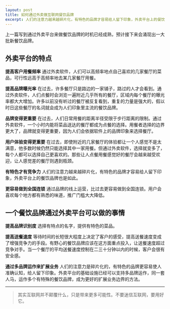 ```yaml
---
layout: post
title: 如何通过外卖做互联网餐饮品牌
excerpt: 人们的注意力越来越碎片化，有特色的品牌才容易给人留下印象，外卖平台上的餐饮品牌也是如此。
---
```


上一篇写到通过外卖平台来做餐饮品牌的时机已经成熟，预计接下来会涌现出一大批新餐饮品牌。

## 外卖平台的特点

**提高客户用餐频率**
通过外卖软件，人们可以高频率地点自己喜欢的几家餐厅的菜品，可行性远高于高频率地去某几家餐厅用餐。

**提高品牌曝光率**
在过去，许多餐厅只是路边的一家铺子，路过的人才会看到。通过外卖软件，人们点餐时会浏览一遍附近几乎所有的餐厅，区域内每个餐厅的曝光率都大大增加。许多以前没有听过的餐厅被反复看到，重复的力量是强大的，假以时日这些餐厅的名词就会成为人们印象里主流的餐饮品牌。

**品牌变得更重要**
在过去，人们日常用餐的距离半径受限于步行距离的限制。通过外卖软件，一个小时内能将菜品送达的餐厅都成为点餐的选择。用餐者选择的边界更大了，品牌就变得更重要，因为人们会依据软件上的品牌印象来选择餐厅。

**用户体验变得更重要**
在过去，即使附近的几家餐厅的体验都让一个人感觉不是太满意，他多数时候仍然只能选择其中一家用餐。但通过外卖软件，选择就变多了，每个人都可以选择自己更喜欢的。那些让人点餐用餐感觉好的餐厅会越来越受欢迎，让人感觉差的餐厅则遇到瓶颈。

**有特色才有竞争力**
人们的注意力越来越碎片化，有特色的品牌才容易给人留下印象，外卖平台上的餐饮品牌也是如此。

**更容易做到全国连锁**
通过品牌的线上运营，比过去更容易做到全国连锁。用户会喜欢每个地方都有熟悉的味道，推广门槛大大降低。

## 一个餐饮品牌通过外卖平台可以做的事情

**提高品牌识别度**
选择有特点的名字，提供有特色的菜品。

**提高送餐速度**
等待时间的长短很大程度上决定了客户的感受，提高送餐速度变成了增强竞争力的手段。有野心的餐饮品牌应该在这方面重点投入，让送餐速度超过竞争对手。当一个餐厅的平均送餐速度控制在二三十分钟以内的时候，客户会很有安全感。

**通过多品牌运作来扩展业务**
人们的注意力是碎片化的，有特色的品牌更容易使人准确认知，给人留下印象。外卖平台的基础设施已经可以支持多品牌运作，同一套人马，运作多个有特殊的餐饮品牌，成为更好的扩展业务边界的方法。

---- 
> 其实互联网并不颠覆什么，只是带来更多可能性。不要迷信互联网，要用好它。




